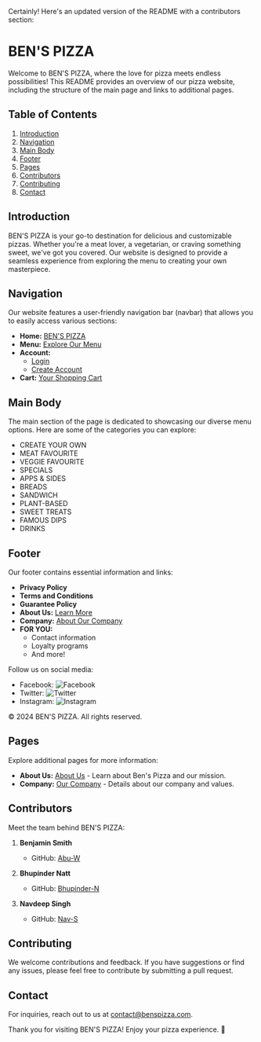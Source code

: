 Certainly! Here's an updated version of the README with a contributors section:

# BEN'S PIZZA

Welcome to BEN'S PIZZA, where the love for pizza meets endless possibilities! This README provides an overview of our pizza website, including the structure of the main page and links to additional pages.

## Table of Contents
1. [Introduction](#introduction)
2. [Navigation](#navigation)
3. [Main Body](#main-body)
4. [Footer](#footer)
5. [Pages](#pages)
6. [Contributors](#contributors)
7. [Contributing](#contributing)
8. [Contact](#contact)

## Introduction
BEN'S PIZZA is your go-to destination for delicious and customizable pizzas. Whether you're a meat lover, a vegetarian, or craving something sweet, we've got you covered. Our website is designed to provide a seamless experience from exploring the menu to creating your own masterpiece.

## Navigation
Our website features a user-friendly navigation bar (navbar) that allows you to easily access various sections:

- **Home:** [BEN'S PIZZA](Index.html)
- **Menu:** [Explore Our Menu](menu.html)
- **Account:** 
  - [Login](login.html)
  - [Create Account](createaccount.html)
- **Cart:** [Your Shopping Cart](cart.html)

## Main Body
The main section of the page is dedicated to showcasing our diverse menu options. Here are some of the categories you can explore:

- CREATE YOUR OWN
- MEAT FAVOURITE
- VEGGIE FAVOURITE
- SPECIALS
- APPS & SIDES
- BREADS
- SANDWICH
- PLANT-BASED
- SWEET TREATS
- FAMOUS DIPS
- DRINKS

## Footer
Our footer contains essential information and links:

- **Privacy Policy**
- **Terms and Conditions**
- **Guarantee Policy**
- **About Us:** [Learn More](aboutus.html)
- **Company:** [About Our Company](aboutcompany.html)
- **FOR YOU:**
  - Contact information
  - Loyalty programs
  - And more!

Follow us on social media:
- Facebook: ![Facebook](facebook-logo.png)
- Twitter: ![Twitter](twitter-logo.png)
- Instagram: ![Instagram](instagram-logo.png)

&copy; 2024 BEN'S PIZZA. All rights reserved.

## Pages
Explore additional pages for more information:

- **About Us:** [About Us](aboutus.html) - Learn about Ben's Pizza and our mission.
- **Company:** [Our Company](aboutcompany.html) - Details about our company and values.

## Contributors
Meet the team behind BEN'S PIZZA:

1. **Benjamin Smith**
   - GitHub: [Abu-W](https://github.com/Abubakar-Warraich)

2. **Bhupinder Natt**
   - GitHub: [Bhupinder-N](https://github.com/bhupindernatt)

3. **Navdeep Singh**
   - GitHub: [Nav-S](https://github.com/Navdeepannu/)

## Contributing
We welcome contributions and feedback. If you have suggestions or find any issues, please feel free to contribute by submitting a pull request.

## Contact
For inquiries, reach out to us at [contact@benspizza.com](mailto:contact@benspizza.com).

Thank you for visiting BEN'S PIZZA! Enjoy your pizza experience. 🍕
